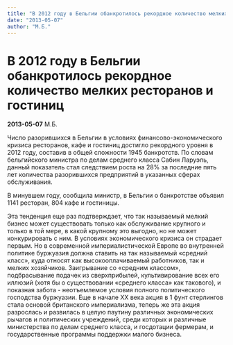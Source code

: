 ```yaml
---
title: "В 2012 году в Бельгии обанкротилось рекордное количество мелких ресторанов и гостиниц"
date: "2013-05-07"
author: "М.Б."
---
```


# В 2012 году в Бельгии обанкротилось рекордное количество мелких ресторанов и гостиниц

**2013-05-07** М.Б.

Число разорившихся в Бельгии в условиях финансово-экономического кризиса ресторанов, кафе и гостиниц достигло рекордного уровня в 2012 году, составив в общей сложности 1945 банкротств. По словам бельгийского министра по делам среднего класса Сабин Ларуэль, данный показатель стал следствием роста на 28% за последние пять лет количества разорившихся предприятий в указанных сферах обслуживания.

В минувшем году, сообщила министр, в Бельгии о банкротстве объявил 1141 ресторан, 804 кафе и гостиницы.

Эта тенденция еще раз подтверждает, что так называемый мелкий бизнес может существовать только как обслуживание крупного и только в той мере, в какой крупному это выгодно, но не может конкурировать с ним. В условиях экономического кризиса он страдает первым. Но в современной империалистической Европе во внутренней политике буржуазия должна ставить на так называемый «средний класс», куда относят как высокооплачиваемый работников, так и мелких хозяйчиков. Заигрывание со «средним классом», подбрасывание подачек из сверхприбылей, культивирование всех его иллюзий (хотя бы о существовании «среднего класса» как такового), и показная забота - неотъемлемое условия полного политического господства буржуазии. Еще в начале ХХ века акция в 1 фунт стерлингов стала основой британского империализма, теперь же эта акция разрослась и развилась в целую паутину различных экономических рычагов и политических учреждений, среди которых и различные министерства по делам среднего класса, и госдотации фермерам, и государственные программы поддержки малого бизнеса.